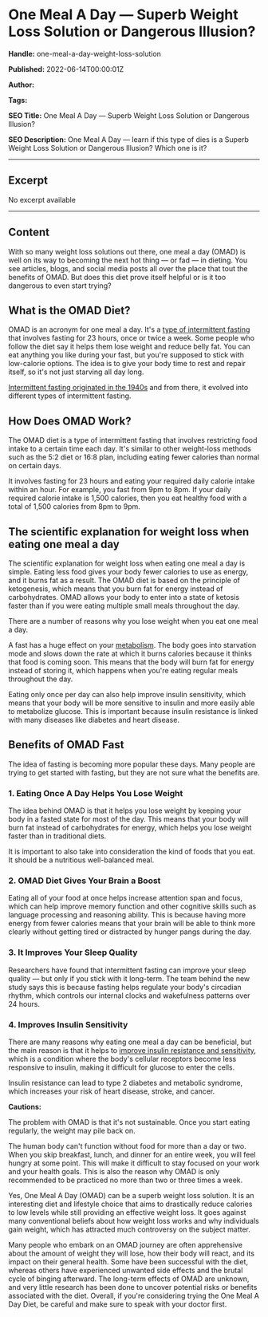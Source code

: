 # One Meal A Day — Superb Weight Loss Solution or Dangerous Illusion?

**Handle:** one-meal-a-day-weight-loss-solution

**Published:** 2022-06-14T00:00:01Z

**Author:**  

**Tags:** 

**SEO Title:** One Meal A Day — Superb Weight Loss Solution or Dangerous Illusion?

**SEO Description:** One Meal A Day — learn if this type of dies is a Superb Weight Loss Solution or Dangerous Illusion? Which one is it?

---

## Excerpt

No excerpt available

---

## Content

With so many weight loss solutions out there, one meal a day (OMAD) is well on its way to becoming the next hot thing — or fad — in dieting. You see articles, blogs, and social media posts all over the place that tout the benefits of OMAD. But does this diet prove itself helpful or is it too dangerous to even start trying?

## What is the OMAD Diet?

OMAD is an acronym for one meal a day. It's a [type of intermittent fasting](https://www.vpa.com.au/blogs/diet-and-nutrition/5-health-benefits-of-intermittent-fasting?_pos=1&_sid=8b788bcd8&_ss=r) that involves fasting for 23 hours, once or twice a week. Some people who follow the diet say it helps them lose weight and reduce belly fat. You can eat anything you like during your fast, but you're supposed to stick with low-calorie options. The idea is to give your body time to rest and repair itself, so it's not just starving all day long.

[Intermittent fasting originated in the 1940s](https://reference.jrank.org/diets/Intermittent_Fasting.html) and from there, it evolved into different types of intermittent fasting.

## How Does OMAD Work?

The OMAD diet is a type of intermittent fasting that involves restricting food intake to a certain time each day. It's similar to other weight-loss methods such as the 5:2 diet or 16:8 plan, including eating fewer calories than normal on certain days.

It involves fasting for 23 hours and eating your required daily calorie intake within an hour. For example, you fast from 9pm to 8pm. If your daily required calorie intake is 1,500 calories, then you eat healthy food with a total of 1,500 calories from 8pm to 9pm.

## The scientific explanation for weight loss when eating one meal a day

The scientific explanation for weight loss when eating one meal a day is simple. Eating less food gives your body fewer calories to use as energy, and it burns fat as a result. The OMAD diet is based on the principle of ketogenesis, which means that you burn fat for energy instead of carbohydrates. OMAD allows your body to enter into a state of ketosis faster than if you were eating multiple small meals throughout the day.

There are a number of reasons why you lose weight when you eat one meal a day.

A fast has a huge effect on your [metabolism](https://www.vpa.com.au/blogs/featured-articles/metabolism-and-eating-for-your-workout?_pos=1&_sid=95696435c&_ss=r). The body goes into starvation mode and slows down the rate at which it burns calories because it thinks that food is coming soon. This means that the body will burn fat for energy instead of storing it, which happens when you're eating regular meals throughout the day.

Eating only once per day can also help improve insulin sensitivity, which means that your body will be more sensitive to insulin and more easily able to metabolize glucose. This is important because insulin resistance is linked with many diseases like diabetes and heart disease.

## Benefits of OMAD Fast

The idea of fasting is becoming more popular these days. Many people are trying to get started with fasting, but they are not sure what the benefits are.

### 1. Eating Once A Day Helps You Lose Weight

The idea behind OMAD is that it helps you lose weight by keeping your body in a fasted state for most of the day. This means that your body will burn fat instead of carbohydrates for energy, which helps you lose weight faster than in traditional diets.

It is important to also take into consideration the kind of foods that you eat. It should be a nutritious well-balanced meal.

### 2. OMAD Diet Gives Your Brain a Boost

Eating all of your food at once helps increase attention span and focus, which can help improve memory function and other cognitive skills such as language processing and reasoning ability. This is because having more energy from fewer calories means that your brain will be able to think more clearly without getting tired or distracted by hunger pangs during the day.

### 3. It Improves Your Sleep Quality

​​Researchers have found that intermittent fasting can improve your sleep quality — but only if you stick with it long-term. The team behind the new study says this is because fasting helps regulate your body's circadian rhythm, which controls our internal clocks and wakefulness patterns over 24 hours.

### 4. Improves Insulin Sensitivity

There are many reasons why eating one meal a day can be beneficial, but the main reason is that it helps to [improve insulin resistance and sensitivity](https://www.health.harvard.edu/blog/intermittent-fasting-surprising-update-2018062914156), which is a condition where the body's cellular receptors become less responsive to insulin, making it difficult for glucose to enter the cells.

Insulin resistance can lead to type 2 diabetes and metabolic syndrome, which increases your risk of heart disease, stroke, and cancer.

**Cautions:**

The problem with OMAD is that it's not sustainable. Once you start eating regularly, the weight may pile back on.

The human body can't function without food for more than a day or two. When you skip breakfast, lunch, and dinner for an entire week, you will feel hungry at some point. This will make it difficult to stay focused on your work and your health goals. This is also the reason why OMAD is only recommended to be practiced no more than two or three times a week.

Yes, One Meal A Day (OMAD) can be a superb weight loss solution. It is an interesting diet and lifestyle choice that aims to drastically reduce calories to low levels while still providing an effective weight loss. It goes against many conventional beliefs about how weight loss works and why individuals gain weight, which has attracted much controversy on the subject matter.

Many people who embark on an OMAD journey are often apprehensive about the amount of weight they will lose, how their body will react, and its impact on their general health. Some have been successful with the diet, whereas others have experienced unwanted side effects and the brutal cycle of binging afterward. The long-term effects of OMAD are unknown, and very little research has been done to uncover potential risks or benefits associated with the diet. Overall, if you're considering trying the One Meal A Day Diet, be careful and make sure to speak with your doctor first.

